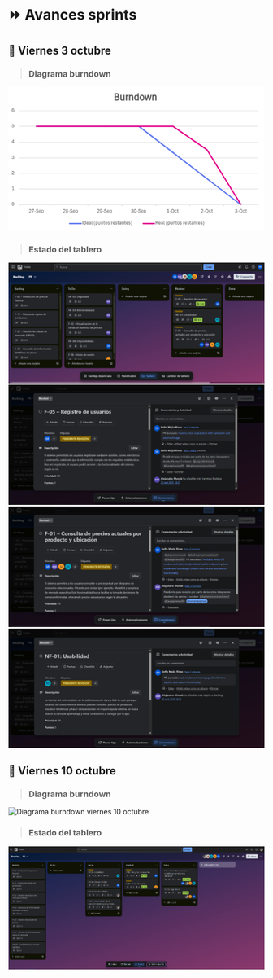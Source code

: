 # ⏩ Avances sprints

## 🎃 Viernes 3 octubre

> ### Diagrama burndown
![Diagrama burndown viernes 3 octubre](images_sprint/Burndown-3oct.png)

> ### Estado del tablero
![Tablero backlog viernes 3 octubre](images_sprint/Backlog-3oct.png)
![F-05 backlog viernes 3 octubre](images_sprint/Backlog-3oct-F05.png)
![F-01 backlog viernes 3 octubre](images_sprint/Backlog-3oct-F01.png)
![NF-01 backlog viernes 3 octubre](images_sprint/Backlog-3oct-NF01.png)

## 🎃 Viernes 10 octubre

> ### Diagrama burndown
![Diagrama burndown viernes 10 octubre](images_sprint/Burndown-10oct.png)

> ### Estado del tablero
![Tablero backlog viernes 10 octubre](images_sprint/Backlog-10oct.png)